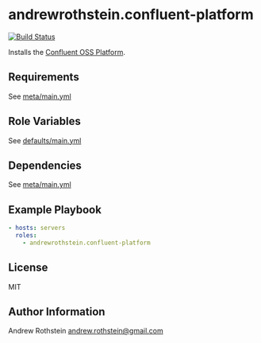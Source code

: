 andrewrothstein.confluent-platform
=========
[![Build Status](https://travis-ci.org/andrewrothstein/ansible-confluent-platform.svg?branch=master)](https://travis-ci.org/andrewrothstein/ansible-confluent-platform)

Installs the [Confluent OSS Platform](https://www.confluent.io/product/confluent-open-source/).

Requirements
------------

See [meta/main.yml](meta/main.yml)

Role Variables
--------------

See [defaults/main.yml](defaults/main.yml)

Dependencies
------------

See [meta/main.yml](meta/main.yml)

Example Playbook
----------------

```yml
- hosts: servers
  roles:
    - andrewrothstein.confluent-platform
```

License
-------

MIT

Author Information
------------------

Andrew Rothstein <andrew.rothstein@gmail.com>
